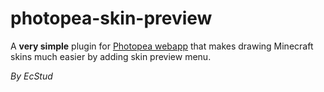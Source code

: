 # photopea-skin-preview

A **very simple** plugin for [Photopea webapp](https://www.photopea.com/) that makes drawing Minecraft skins much easier by adding skin preview menu.

*By EcStud*